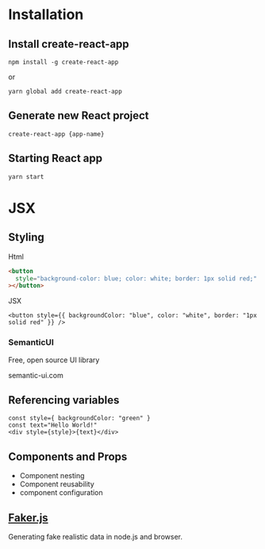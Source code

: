 # Installation

## Install create-react-app

```
npm install -g create-react-app
```

or

```
yarn global add create-react-app
```

## Generate new React project

```
create-react-app {app-name}
```

## Starting React app

```
yarn start
```

# JSX

## Styling

Html

```html
<button
  style="background-color: blue; color: white; border: 1px solid red;"
></button>
```

JSX

```JSX
<button style={{ backgroundColor: "blue", color: "white", border: "1px solid red" }} />
```

### SemanticUI

Free, open source UI library

semantic-ui.com

## Referencing variables

```JSX
const style={ backgroundColor: "green" }
const text="Hello World!"
<div style={style}>{text}</div>
```

## Components and Props

- Component nesting
- Component reusability
- component configuration

## [Faker.js](https://github.com/marak/Faker.js/)

Generating fake realistic data in node.js and browser.
